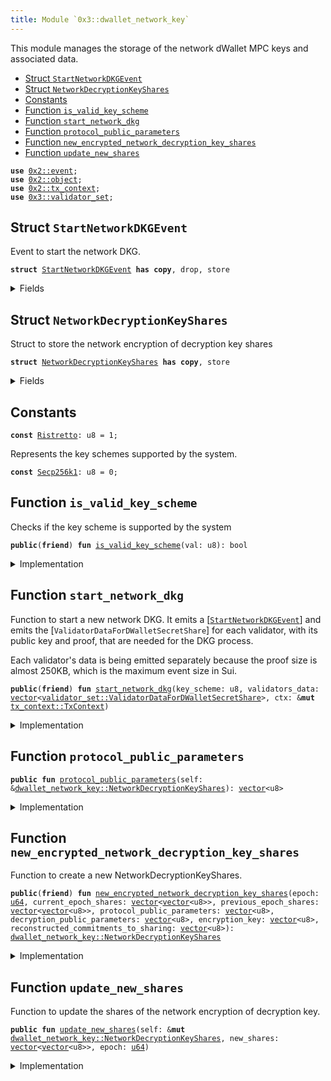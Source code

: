 ```yaml
---
title: Module `0x3::dwallet_network_key`
---
```


This module manages the storage of the network dWallet MPC keys and associated data.


-  [Struct `StartNetworkDKGEvent`](#0x3_dwallet_network_key_StartNetworkDKGEvent)
-  [Struct `NetworkDecryptionKeyShares`](#0x3_dwallet_network_key_NetworkDecryptionKeyShares)
-  [Constants](#@Constants_0)
-  [Function `is_valid_key_scheme`](#0x3_dwallet_network_key_is_valid_key_scheme)
-  [Function `start_network_dkg`](#0x3_dwallet_network_key_start_network_dkg)
-  [Function `protocol_public_parameters`](#0x3_dwallet_network_key_protocol_public_parameters)
-  [Function `new_encrypted_network_decryption_key_shares`](#0x3_dwallet_network_key_new_encrypted_network_decryption_key_shares)
-  [Function `update_new_shares`](#0x3_dwallet_network_key_update_new_shares)


<pre><code><b>use</b> <a href="../pera-framework/event.md#0x2_event">0x2::event</a>;
<b>use</b> <a href="../pera-framework/object.md#0x2_object">0x2::object</a>;
<b>use</b> <a href="../pera-framework/tx_context.md#0x2_tx_context">0x2::tx_context</a>;
<b>use</b> <a href="validator_set.md#0x3_validator_set">0x3::validator_set</a>;
</code></pre>



<a name="0x3_dwallet_network_key_StartNetworkDKGEvent"></a>

## Struct `StartNetworkDKGEvent`

Event to start the network DKG.


<pre><code><b>struct</b> <a href="dwallet_network_key.md#0x3_dwallet_network_key_StartNetworkDKGEvent">StartNetworkDKGEvent</a> <b>has</b> <b>copy</b>, drop, store
</code></pre>



<details>
<summary>Fields</summary>


<dl>
<dt>
<code>session_id: <a href="../pera-framework/object.md#0x2_object_ID">object::ID</a></code>
</dt>
<dd>

</dd>
<dt>
<code>key_scheme: u8</code>
</dt>
<dd>

</dd>
</dl>


</details>

<a name="0x3_dwallet_network_key_NetworkDecryptionKeyShares"></a>

## Struct `NetworkDecryptionKeyShares`

Struct to store the network encryption of decryption key shares


<pre><code><b>struct</b> <a href="dwallet_network_key.md#0x3_dwallet_network_key_NetworkDecryptionKeyShares">NetworkDecryptionKeyShares</a> <b>has</b> <b>copy</b>, store
</code></pre>



<details>
<summary>Fields</summary>


<dl>
<dt>
<code>epoch: <a href="../move-stdlib/u64.md#0x1_u64">u64</a></code>
</dt>
<dd>

</dd>
<dt>
<code>current_epoch_shares: <a href="../move-stdlib/vector.md#0x1_vector">vector</a>&lt;<a href="../move-stdlib/vector.md#0x1_vector">vector</a>&lt;u8&gt;&gt;</code>
</dt>
<dd>

</dd>
<dt>
<code>previous_epoch_shares: <a href="../move-stdlib/vector.md#0x1_vector">vector</a>&lt;<a href="../move-stdlib/vector.md#0x1_vector">vector</a>&lt;u8&gt;&gt;</code>
</dt>
<dd>

</dd>
<dt>
<code>protocol_public_parameters: <a href="../move-stdlib/vector.md#0x1_vector">vector</a>&lt;u8&gt;</code>
</dt>
<dd>

</dd>
<dt>
<code>decryption_public_parameters: <a href="../move-stdlib/vector.md#0x1_vector">vector</a>&lt;u8&gt;</code>
</dt>
<dd>

</dd>
<dt>
<code>encryption_key: <a href="../move-stdlib/vector.md#0x1_vector">vector</a>&lt;u8&gt;</code>
</dt>
<dd>

</dd>
<dt>
<code>reconstructed_commitments_to_sharing: <a href="../move-stdlib/vector.md#0x1_vector">vector</a>&lt;u8&gt;</code>
</dt>
<dd>

</dd>
</dl>


</details>

<a name="@Constants_0"></a>

## Constants


<a name="0x3_dwallet_network_key_Ristretto"></a>



<pre><code><b>const</b> <a href="dwallet_network_key.md#0x3_dwallet_network_key_Ristretto">Ristretto</a>: u8 = 1;
</code></pre>



<a name="0x3_dwallet_network_key_Secp256k1"></a>

Represents the key schemes supported by the system.


<pre><code><b>const</b> <a href="dwallet_network_key.md#0x3_dwallet_network_key_Secp256k1">Secp256k1</a>: u8 = 0;
</code></pre>



<a name="0x3_dwallet_network_key_is_valid_key_scheme"></a>

## Function `is_valid_key_scheme`

Checks if the key scheme is supported by the system


<pre><code><b>public</b>(<b>friend</b>) <b>fun</b> <a href="dwallet_network_key.md#0x3_dwallet_network_key_is_valid_key_scheme">is_valid_key_scheme</a>(val: u8): bool
</code></pre>



<details>
<summary>Implementation</summary>


<pre><code><b>public</b>(package) <b>fun</b> <a href="dwallet_network_key.md#0x3_dwallet_network_key_is_valid_key_scheme">is_valid_key_scheme</a>(val: u8): bool {
    <b>return</b> match (val) {
        <a href="dwallet_network_key.md#0x3_dwallet_network_key_Secp256k1">Secp256k1</a> | <a href="dwallet_network_key.md#0x3_dwallet_network_key_Ristretto">Ristretto</a> =&gt; <b>true</b>,
        _ =&gt; <b>false</b>,
    }
}
</code></pre>



</details>

<a name="0x3_dwallet_network_key_start_network_dkg"></a>

## Function `start_network_dkg`

Function to start a new network DKG.
It emits a [<code><a href="dwallet_network_key.md#0x3_dwallet_network_key_StartNetworkDKGEvent">StartNetworkDKGEvent</a></code>] and emits the [<code>ValidatorDataForDWalletSecretShare</code>] for each validator,
with its public key and proof, that are needed for the DKG process.

Each validator's data is being emitted separately because the proof size is
almost 250KB, which is the maximum event size in Sui.


<pre><code><b>public</b>(<b>friend</b>) <b>fun</b> <a href="dwallet_network_key.md#0x3_dwallet_network_key_start_network_dkg">start_network_dkg</a>(key_scheme: u8, validators_data: <a href="../move-stdlib/vector.md#0x1_vector">vector</a>&lt;<a href="validator_set.md#0x3_validator_set_ValidatorDataForDWalletSecretShare">validator_set::ValidatorDataForDWalletSecretShare</a>&gt;, ctx: &<b>mut</b> <a href="../pera-framework/tx_context.md#0x2_tx_context_TxContext">tx_context::TxContext</a>)
</code></pre>



<details>
<summary>Implementation</summary>


<pre><code><b>public</b>(package) <b>fun</b> <a href="dwallet_network_key.md#0x3_dwallet_network_key_start_network_dkg">start_network_dkg</a>(
    key_scheme: u8,
    validators_data: <a href="../move-stdlib/vector.md#0x1_vector">vector</a>&lt;ValidatorDataForDWalletSecretShare&gt;,
    ctx: &<b>mut</b> TxContext
) {
    <b>let</b> session_id = <a href="../pera-framework/object.md#0x2_object_id_from_address">object::id_from_address</a>(<a href="../pera-framework/tx_context.md#0x2_tx_context_fresh_object_address">tx_context::fresh_object_address</a>(ctx));

    <a href="../pera-framework/event.md#0x2_event_emit">event::emit</a>(<a href="dwallet_network_key.md#0x3_dwallet_network_key_StartNetworkDKGEvent">StartNetworkDKGEvent</a> {
        session_id,
        key_scheme,
    });
    <b>let</b> validators_len = validators_data.length();
    <b>let</b> <b>mut</b> i = 0;
    <b>while</b> (i &lt; validators_len) {
        <b>let</b> validator_data = validators_data[i];
        emit_validator_data_for_secret_share(validator_data);
        i = i + 1;
    }
}
</code></pre>



</details>

<a name="0x3_dwallet_network_key_protocol_public_parameters"></a>

## Function `protocol_public_parameters`



<pre><code><b>public</b> <b>fun</b> <a href="dwallet_network_key.md#0x3_dwallet_network_key_protocol_public_parameters">protocol_public_parameters</a>(self: &<a href="dwallet_network_key.md#0x3_dwallet_network_key_NetworkDecryptionKeyShares">dwallet_network_key::NetworkDecryptionKeyShares</a>): <a href="../move-stdlib/vector.md#0x1_vector">vector</a>&lt;u8&gt;
</code></pre>



<details>
<summary>Implementation</summary>


<pre><code><b>public</b> <b>fun</b> <a href="dwallet_network_key.md#0x3_dwallet_network_key_protocol_public_parameters">protocol_public_parameters</a>(self: &<a href="dwallet_network_key.md#0x3_dwallet_network_key_NetworkDecryptionKeyShares">NetworkDecryptionKeyShares</a>): <a href="../move-stdlib/vector.md#0x1_vector">vector</a>&lt;u8&gt; {
    self.protocol_public_parameters
}
</code></pre>



</details>

<a name="0x3_dwallet_network_key_new_encrypted_network_decryption_key_shares"></a>

## Function `new_encrypted_network_decryption_key_shares`

Function to create a new NetworkDecryptionKeyShares.


<pre><code><b>public</b>(<b>friend</b>) <b>fun</b> <a href="dwallet_network_key.md#0x3_dwallet_network_key_new_encrypted_network_decryption_key_shares">new_encrypted_network_decryption_key_shares</a>(epoch: <a href="../move-stdlib/u64.md#0x1_u64">u64</a>, current_epoch_shares: <a href="../move-stdlib/vector.md#0x1_vector">vector</a>&lt;<a href="../move-stdlib/vector.md#0x1_vector">vector</a>&lt;u8&gt;&gt;, previous_epoch_shares: <a href="../move-stdlib/vector.md#0x1_vector">vector</a>&lt;<a href="../move-stdlib/vector.md#0x1_vector">vector</a>&lt;u8&gt;&gt;, protocol_public_parameters: <a href="../move-stdlib/vector.md#0x1_vector">vector</a>&lt;u8&gt;, decryption_public_parameters: <a href="../move-stdlib/vector.md#0x1_vector">vector</a>&lt;u8&gt;, encryption_key: <a href="../move-stdlib/vector.md#0x1_vector">vector</a>&lt;u8&gt;, reconstructed_commitments_to_sharing: <a href="../move-stdlib/vector.md#0x1_vector">vector</a>&lt;u8&gt;): <a href="dwallet_network_key.md#0x3_dwallet_network_key_NetworkDecryptionKeyShares">dwallet_network_key::NetworkDecryptionKeyShares</a>
</code></pre>



<details>
<summary>Implementation</summary>


<pre><code><b>public</b>(package) <b>fun</b> <a href="dwallet_network_key.md#0x3_dwallet_network_key_new_encrypted_network_decryption_key_shares">new_encrypted_network_decryption_key_shares</a>(
    epoch: <a href="../move-stdlib/u64.md#0x1_u64">u64</a>,
    current_epoch_shares: <a href="../move-stdlib/vector.md#0x1_vector">vector</a>&lt;<a href="../move-stdlib/vector.md#0x1_vector">vector</a>&lt;u8&gt;&gt;,
    previous_epoch_shares: <a href="../move-stdlib/vector.md#0x1_vector">vector</a>&lt;<a href="../move-stdlib/vector.md#0x1_vector">vector</a>&lt;u8&gt;&gt;,
    protocol_public_parameters: <a href="../move-stdlib/vector.md#0x1_vector">vector</a>&lt;u8&gt;,
    decryption_public_parameters: <a href="../move-stdlib/vector.md#0x1_vector">vector</a>&lt;u8&gt;,
    encryption_key: <a href="../move-stdlib/vector.md#0x1_vector">vector</a>&lt;u8&gt;,
    reconstructed_commitments_to_sharing: <a href="../move-stdlib/vector.md#0x1_vector">vector</a>&lt;u8&gt;,
): <a href="dwallet_network_key.md#0x3_dwallet_network_key_NetworkDecryptionKeyShares">NetworkDecryptionKeyShares</a> {
    <a href="dwallet_network_key.md#0x3_dwallet_network_key_NetworkDecryptionKeyShares">NetworkDecryptionKeyShares</a> {
        epoch,
        current_epoch_shares,
        previous_epoch_shares,
        protocol_public_parameters,
        decryption_public_parameters,
        encryption_key,
        reconstructed_commitments_to_sharing,
    }
}
</code></pre>



</details>

<a name="0x3_dwallet_network_key_update_new_shares"></a>

## Function `update_new_shares`

Function to update the shares of the network encryption of decryption key.


<pre><code><b>public</b> <b>fun</b> <a href="dwallet_network_key.md#0x3_dwallet_network_key_update_new_shares">update_new_shares</a>(self: &<b>mut</b> <a href="dwallet_network_key.md#0x3_dwallet_network_key_NetworkDecryptionKeyShares">dwallet_network_key::NetworkDecryptionKeyShares</a>, new_shares: <a href="../move-stdlib/vector.md#0x1_vector">vector</a>&lt;<a href="../move-stdlib/vector.md#0x1_vector">vector</a>&lt;u8&gt;&gt;, epoch: <a href="../move-stdlib/u64.md#0x1_u64">u64</a>)
</code></pre>



<details>
<summary>Implementation</summary>


<pre><code><b>public</b> <b>fun</b> <a href="dwallet_network_key.md#0x3_dwallet_network_key_update_new_shares">update_new_shares</a>(
    self: &<b>mut</b> <a href="dwallet_network_key.md#0x3_dwallet_network_key_NetworkDecryptionKeyShares">NetworkDecryptionKeyShares</a>,
    new_shares: <a href="../move-stdlib/vector.md#0x1_vector">vector</a>&lt;<a href="../move-stdlib/vector.md#0x1_vector">vector</a>&lt;u8&gt;&gt;,
    epoch: <a href="../move-stdlib/u64.md#0x1_u64">u64</a>
) {
    self.previous_epoch_shares = self.current_epoch_shares;
    self.current_epoch_shares = new_shares;
    self.epoch = epoch;
}
</code></pre>



</details>
